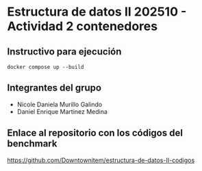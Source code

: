 # Estructura de datos II 202510 - Actividad 2 contenedores
## Instructivo para ejecución
```
docker compose up --build
```

## Integrantes del grupo
- Nicole Daniela Murillo Galindo
- Daniel Enrique Martinez Medina

## Enlace al repositorio con los códigos del benchmark
https://github.com/Downtownitem/estructura-de-datos-II-codigos
